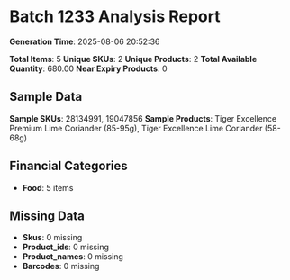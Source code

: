 # Batch 1233 Analysis Report

**Generation Time**: 2025-08-06 20:52:36

**Total Items**: 5
**Unique SKUs**: 2
**Unique Products**: 2
**Total Available Quantity**: 680.00
**Near Expiry Products**: 0

## Sample Data
**Sample SKUs**: 28134991, 19047856
**Sample Products**: Tiger Excellence Premium Lime Coriander (85-95g), Tiger Excellence Lime Coriander (58-68g)

## Financial Categories
- **Food**: 5 items

## Missing Data
- **Skus**: 0 missing
- **Product_ids**: 0 missing
- **Product_names**: 0 missing
- **Barcodes**: 0 missing
